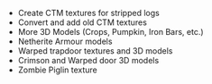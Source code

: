 - Create CTM textures for stripped logs
- Convert and add old CTM textures
- More 3D Models (Crops, Pumpkin, Iron Bars, etc.)
- Netherite Armour models
- Warped trapdoor textures and 3D models
- Crimson and Warped door 3D models
- Zombie Piglin texture

